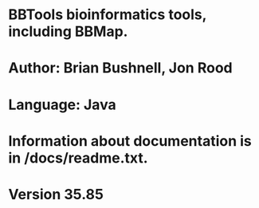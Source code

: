 # BBTools bioinformatics tools, including BBMap.
# Author: Brian Bushnell, Jon Rood
# Language: Java
# Information about documentation is in /docs/readme.txt.
# Version 35.85
